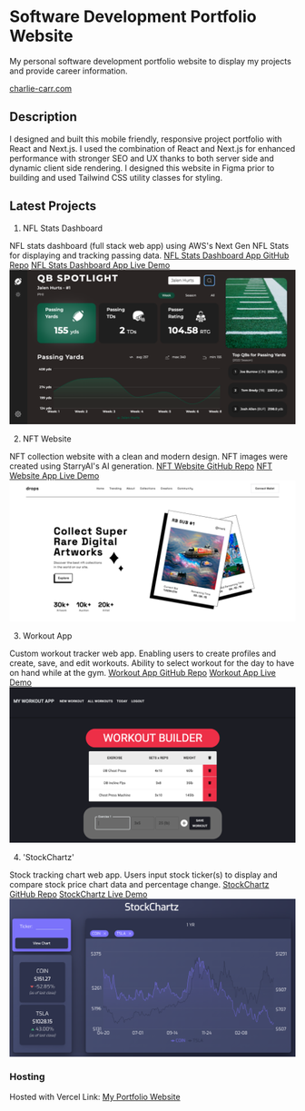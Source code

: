 # Software Development Portfolio Website

My personal software development portfolio website to display my projects and provide career information.

[charlie-carr.com](https://www.charlie-carr.com)

## Description

I designed and built this mobile friendly, responsive project portfolio with React and Next.js. I used the combination of React and Next.js for enhanced performance with stronger SEO and UX thanks to both server side and dynamic client side rendering. I designed this website in Figma prior to building and used Tailwind CSS utility classes for styling.

## Latest Projects

1. NFL Stats Dashboard

NFL stats dashboard (full stack web app) using AWS's Next Gen NFL Stats for displaying and tracking passing data.
[NFL Stats Dashboard App GitHub Repo](https://github.com/CharlesCarr/nfl_nextgen_stats)
[NFL Stats Dashboard App Live Demo](https://react-nfl.onrender.com/)
![Screenshot](/public/images/projects/nfl-app.png)

2. NFT Website

NFT collection website with a clean and modern design. NFT images were created using StarryAI's AI generation.
[NFT Website GitHub Repo](https://github.com/CharlesCarr/next-nft-landing-page)
[NFT Website App Live Demo](https://next-nft-landing-page.vercel.app/)
![Screenshot](/public/images/projects/nft-collection-screen-one.png)

3. Workout App

Custom workout tracker web app. Enabling users to create profiles and create, save, and edit workouts. Ability to select workout for the day to have on hand while at the gym. 
[Workout App GitHub Repo](https://github.com/CharlesCarr/workout-v2)
[Workout App Live Demo](https://workout-tracker-faa13.web.app/)
![Screenshot](/public/images/projects/WorkoutApp.png)

4. 'StockChartz'

Stock tracking chart web app. Users input stock ticker(s) to display and compare stock price chart data and percentage change.
[StockChartz GitHub Repo](https://github.com/CharlesCarr/react-stock-chart)
[StockChartz Live Demo](https://stockchartz.web.app/)
![Screenshot](/public/images/projects/StockChartz.png)

### Hosting

Hosted with Vercel
Link: [My Portfolio Website](https://www.charlie-carr.com)
